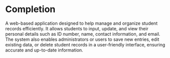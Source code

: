 # Completion
A web-based application designed to help manage and organize student records efficiently. It allows students to input, update, and view their personal details such as ID number, name, contact information, and email. The system also enables administrators or users to save new entries, edit existing data, or delete student records in a user-friendly interface, ensuring accurate and up-to-date information.
